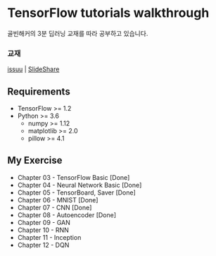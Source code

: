 # TensorFlow tutorials walkthrough

골빈해커의 3분 딥러닝 교재를 따라 공부하고 있습니다.

### 교재
[issuu](https://issuu.com/hanbit.co.kr/docs/________________3_____________-____) | [SlideShare](https://www.slideshare.net/wegra/3-79886556/1)

## Requirements

- TensorFlow >= 1.2
- Python >= 3.6
    - numpy >= 1.12
    - matplotlib >= 2.0
    - pillow >= 4.1

## My Exercise

- Chapter 03 - TensorFlow Basic [Done]
- Chapter 04 - Neural Network Basic [Done]
- Chapter 05 - TensorBoard, Saver [Done]
- Chapter 06 - MNIST [Done]
- Chapter 07 - CNN [Done]
- Chapter 08 - Autoencoder [Done]
- Chapter 09 - GAN
- Chapter 10 - RNN
- Chapter 11 - Inception
- Chapter 12 - DQN
